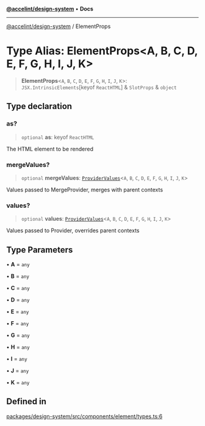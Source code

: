 [**@accelint/design-system**](../README.md) • **Docs**

***

[@accelint/design-system](../README.md) / ElementProps

# Type Alias: ElementProps\<A, B, C, D, E, F, G, H, I, J, K\>

> **ElementProps**\<`A`, `B`, `C`, `D`, `E`, `F`, `G`, `H`, `I`, `J`, `K`\>: `JSX.IntrinsicElements`\[keyof `ReactHTML`\] & `SlotProps` & `object`

## Type declaration

### as?

> `optional` **as**: keyof `ReactHTML`

The HTML element to be rendered

### mergeValues?

> `optional` **mergeValues**: [`ProviderValues`](ProviderValues.md)\<`A`, `B`, `C`, `D`, `E`, `F`, `G`, `H`, `I`, `J`, `K`\>

Values passed to MergeProvider, merges with parent contexts

### values?

> `optional` **values**: [`ProviderValues`](ProviderValues.md)\<`A`, `B`, `C`, `D`, `E`, `F`, `G`, `H`, `I`, `J`, `K`\>

Values passed to Provider, overrides parent contexts

## Type Parameters

• **A** = `any`

• **B** = `any`

• **C** = `any`

• **D** = `any`

• **E** = `any`

• **F** = `any`

• **G** = `any`

• **H** = `any`

• **I** = `any`

• **J** = `any`

• **K** = `any`

## Defined in

[packages/design-system/src/components/element/types.ts:6](https://github.com/gohypergiant/standard-toolkit/blob/258694cea8ed8bbd956b3cf5da47c2c9debcf127/packages/design-system/src/components/element/types.ts#L6)
